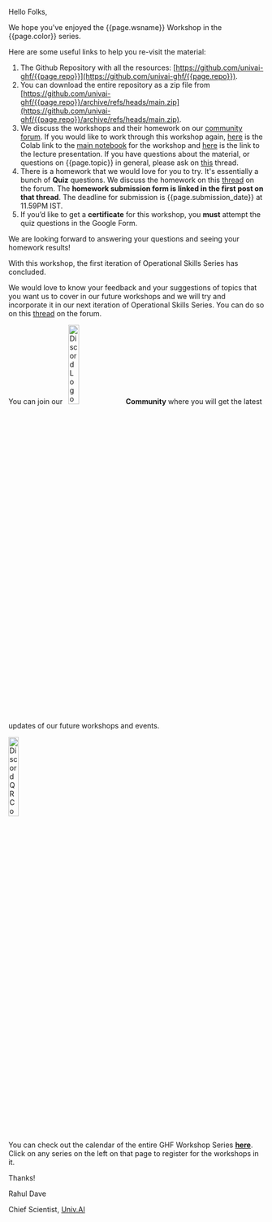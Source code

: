 Hello Folks,<br>

We hope you've enjoyed the {{page.wsname}} Workshop in the {{page.color}} series.<br>

Here are some useful links to help you re-visit the material:

1. The  Github Repository with all the resources: [https://github.com/univai-ghf/{{page.repo}}](https://github.com/univai-ghf/{{page.repo}}).
2. You can download the entire repository as a zip file from [https://github.com/univai-ghf/{{page.repo}}/archive/refs/heads/main.zip](https://github.com/univai-ghf/{{page.repo}}/archive/refs/heads/main.zip).
3. We discuss the workshops and their homework on our [community forum](https://discourse.univ.ai). If you would like to work through this workshop again, [here](https://colab.research.google.com/github/univai-ghf/{{page.repo}}/blob/main/{{page.main_notebook_file}}) is the Colab link to the [main notebook](https://github.com/univai-ghf/{{page.repo}}/blob/main/{{page.main_notebook_file}}) for the workshop and [here](https://github.com/univai-ghf/VizCommWorkshop/raw/main/VizForCommunication.pdf) is the link to the lecture presentation. If you have questions about the material, or questions on {{page.topic}} in general, please ask on [this]({{page.thread_main}}) thread.
4. There is a homework that we would love for you to try. It's essentially a bunch of **Quiz** questions. We discuss the homework on this [thread]({{page.thread_homework}}) on the forum. The **homework submission form is linked in the first post on that thread**. The deadline for submission is  {{page.submission_date}} at 11.59PM IST. 
5. If you’d like to get a **certificate** for this workshop, you **must** attempt the quiz questions in the Google Form. 

We are looking forward to answering your questions and seeing your homework results!<br>

With this workshop, the first iteration of Operational Skills Series has concluded.<br>

We would love to know your feedback and your suggestions of topics that you want us to cover in our future workshops and we will try and incorporate it in our next iteration of Operational Skills Series. You can do so on this [thread]({{page.thread_suggestion}}) on the forum.

You can join our   &nbsp;&nbsp;[<img width="20%" src="https://raw.githubusercontent.com/univai-ghf/ghfmedia/main/images/Discord-Logo%2BWordmark-Color.png" alt="Discord Logo" />](https://discord.gg/pdMjsqGfkS)&nbsp;&nbsp;   **Community** where you will get the latest updates of our future workshops and events.<br>

[<img width="20%" src="https://raw.githubusercontent.com/univai-ghf/ghfmedia/main/images/Univ.AI%20Discord%20Server%20QR%20Code.png" alt="Discord QR Code" />](https://discord.gg/pdMjsqGfkS)<br>

You can check out the calendar of the entire GHF Workshop Series [ **here**](https://community.univ.ai/sequences/). Click on any series on the left on that page to register for the workshops in it.<br>

Thanks!<br>

Rahul Dave

Chief Scientist, [Univ.AI](https://univ.ai/)
